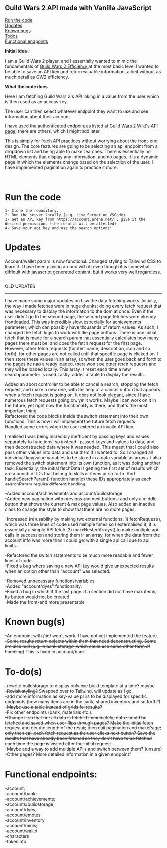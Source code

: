 
## Guild Wars 2 API made with Vanilla JavaScript

[Run the code](#run-the-code)<br>
[Updates](#updates)<br>
[Known bugs](#known-bugs)<br>
[Todos](#to-dos)<br>
[Functional endpoints](#functional-endpoints)<br>

  
<strong>Initial idea</strong>💡 <br>

I am a Guild Wars 2 player, and I essentially wanted to mimic the fundamentals of <a  href=https://gw2efficiency.com/> Guild Wars 2 Efficiency </a> at the most basic level.I wanted to be able to save an API key and return valuable information, albeit without as much detail as GW2 efficiency.


<strong> What the code does </strong> <br>

Here I am fetching Guild Wars 2's API taking in a value from the user which is then used as an access key.

The user can then select whatever endpoint they want to use and see information about their account.

I have used the authenticated endpoint as listed at <a  href="https://wiki.guildwars2.com/wiki/API:API_key"> Guild Wars 2 Wiki's API page</a>, there are others, which I might add later.

This is simply for fetch API practices without worrying about the front-end design. The core features are going to be selecting an api endpoint from a dropdown list and being able to make searches. There is essentially no HTML elements that display any information, and no pages. It is a dynamic page in which the elements change based on the selection of the user. I have implemented pagination again to practice it more.

<br>

# Run the code
```
1- Clone the repository.
2- Run the server locally (e.g. Live Server on VSCode)
3- Get an API key from https://account.arena.net/ , give it the desired permissions (the results will be affected)
4- Save your api key and use the search options!
```
  
# Updates
Account/wallet param is now functional.
Changed styling to Tailwind CSS to learn it. I have been playing around with it; even though it is somewhat difficult with javascript generated content, but it works very well regardless.

<hr> 
OLD UPDATES
<hr>
I have made some major updates on how the data fetching works. Initially, the way I made fetches were in huge chunks; doing every fetch request that was necessary to display the information to the dom at once. Even if the user didn't go to the second page, the second page fetches were already frontloaded. This was incredibly slow, especially for achievements parameter, which can possibly have thousands of return values. As such, I changed the fetch logic to work with the page buttons. There is one initial fetch that is made for a search param that essentially calculates how many pages there must be, and does the fetch request for the first page. However, other fetch requests (for item name, description, icon and so forth), for other pages are not called until that specific page is clicked on. I then store these values in an array, so when the user goes back and forth to the pages he had already loaded, there won't be other fetch requests and they wil be loaded locally. This array is reset each time a new searchparameter is used.Lastly, added a table to display the results.


Added an abort controller to be able to cancel a search, stopping the fetch request, and make a new one, with the help of a cancel button that appears when a fetch request is going on. It does not look elegant, since I have numerous fetch requests going on. yet it works. Maybe I can work on it in the future, yet right now the functionality is there, and that's the most important thing.
<br>
Refactored the code blocks inside the switch statement into their own functions. This is how I will implement the future fetch requests.
<br>
Handled some errors when the user entered an invalid API key.


I realised I was being incredibly inefficient by passing keys and values separately to functions; so instead I passed keys and values to data; and then deconstructed data where it was needed. This meant that I could also pass other values into data and use them if I wanted to. So I changed all individual key/value variables to be stored in a data variable as arrays. I also removed the switch statement into its own function, as it was doing another task. Essentially, the initial fetchData is getting the first set of results which are a bunch of IDs that belong to skills or items or so forth. And handleSearchParam() function handles these IDs appropriately as each searchParam require different handling.


-Added account/achievements and account/buildstorage <br>
-Added new pagination with previous and next buttons; and only a middle button that shows the current & max page values. Also added an inactive class to change the style to show that there are no more pages. <br>

-Increased (re)usability by making two external functions: 1) fetchRequest(), which was three lines of code used multiple times so I externalised it; it is essentially a simple API fetch. 2) makeNestedArrays(),to make multiple api calls in succession and storing them in an array, for when the data from the account info was more than I could get with a single api call due to api limits. <br>

-Refactored the switch statements to be much more readable and fewer lines of code. <br>
-Fixed a bug where saving a new API key would give unexpected results when an option other than "account" was selected. <br>

-Removed unnecessary functions/variables <br>
-Added "account/dyes" functionality. <br>
-Fixed a bug in which if the last page of a section did not have max items, its button would not be created. <br>
-Made the front-end more presentable.

  

# Known bug(s)

-An endpoint with /:id/ won't work, I have not yet implemented the feature. <br>
<s>-Some results return objects within them that need deconstructing. Some are also null (e.g. in bank storage, which could use some other form of handling)</s> This is fixed in account/bank

  

# To-do(s)

-rewrite buildstorage to display only one build template at a time? maybe <br>
<s>-Revisit styling?</s> Swapped over to Tailwind, will update as I go. <br>
-add more information as key-value pairs to be displayed for specific endpoints (how many items are in the bank, shared inventory and so forth?) <br>
<s>-Maybe use a table instead of grids for results?</s> <br>
-Fix other endpoints (bank, materials etc.). <br>
<s>-Change it so that not all data is fetched immediately; data should be fetched and saved when user flips through pages? Make the initial fetch request and get the length of the result; then call pagination and makePage; only then call each fetch request as the user clicks next button? Save the results that have already been fetched so they don't have to be fetched each time the page is visited after the initial request.</s> <br>
-Maybe add a way to add multiple API's and switch between them? (unsure) <br>
-Other pages? More detailed information in a given endpoint? <br>

  

# Functional endpoints:

-account; <br>
-account/bank; <br>
-account/achievements; <br>
-accounts/buildstorage;<br>
-account/dyes; <br>
-account/emotes <br>
-account/inventory<br>
-account/minis; <br>
-account/wallet <br>
-characters <br>
-tokeninfo <br>